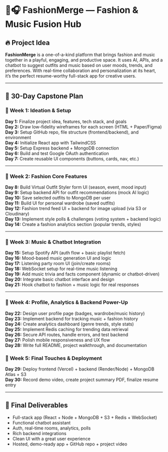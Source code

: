 # 👗🎧 FashionMerge — Fashion & Music Fusion Hub

## 🔥 Project Idea

**FashionMerge** is a one-of-a-kind platform that brings fashion and music together in a playful, engaging, and productive space. It uses AI, APIs, and a chatbot to suggest outfits and music based on user moods, trends, and preferences. With real-time collaboration and personalization at its heart, it’s the perfect resume-worthy full-stack app for creative users.

---

## 📅 30-Day Capstone Plan


### 🔹 **Week 1: Ideation & Setup**

**Day 1:** Finalize project idea, features, tech stack, and goals  
**Day 2:** Draw low-fidelity wireframes for each screen (HTML + Paper/Figma)  
**Day 3:** Setup GitHub repo, file structure (frontend/backend), and environment  
**Day 4:** Initialize React app with TailwindCSS  
**Day 5:** Setup Express backend + MongoDB connection  
**Day 6:** Build and test Google OAuth authentication  
**Day 7:** Create reusable UI components (buttons, cards, nav, etc.)

---

### 🔹 **Week 2: Fashion Core Features**

**Day 8:** Build Virtual Outfit Styler form UI (season, event, mood input)  
**Day 9:** Setup backend API for outfit recommendations (mock AI logic)  
**Day 10:** Save selected outfits to MongoDB per user  
**Day 11:** Build UI for personal wardrobe (saved outfits)  
**Day 12:** Fashion trend feed UI + backend for image upload (via S3 or Cloudinary)  
**Day 13:** Implement style polls & challenges (voting system + backend logic)  
**Day 14:** Create a fashion analytics section (popular trends, styles)

---

### 🔹 **Week 3: Music & Chatbot Integration**

**Day 15:** Setup Spotify API (auth flow + basic playlist fetch)  
**Day 16:** Mood-based music generation UI and logic  
**Day 17:** Listening party room UI (join/create rooms)  
**Day 18:** WebSocket setup for real-time music listening  
**Day 19:** Add music trivia and facts component (dynamic or chatbot-driven)  
**Day 20:** Integrate basic chatbot interface and design  
**Day 21:** Hook chatbot to fashion + music logic for real responses

---

### 🔹 **Week 4: Profile, Analytics & Backend Power-Up**

**Day 22:** Design user profile page (badges, wardrobe/music history)  
**Day 23:** Implement backend for tracking music + fashion history  
**Day 24:** Create analytics dashboard (genre trends, style stats)  
**Day 25:** Implement Redis caching for trending data retrieval  
**Day 26:** Secure API routes, handle errors, and test backend  
**Day 27:** Polish mobile responsiveness and UX flow  
**Day 28:** Write full README, project walkthrough, and documentation


### 🔹 **Week 5: Final Touches & Deployment**

**Day 29:** Deploy frontend (Vercel) + backend (Render/Node) + MongoDB Atlas + S3  
**Day 30:** Record demo video, create project summary PDF, finalize resume entry

---

## 🎯 Final Deliverables

- Full-stack app (React + Node + MongoDB + S3 + Redis + WebSocket)
- Functional chatbot assistant
- Auth, real-time rooms, analytics, polls
- Rich backend integrations
- Clean UI with a great user experience
- Hosted, demo-ready app + GitHub repo + project video

